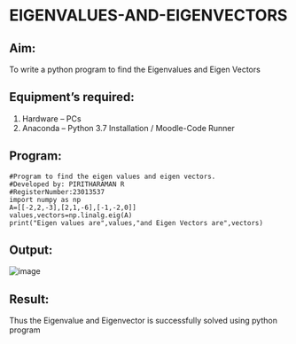 # EIGENVALUES-AND-EIGENVECTORS
## Aim:
To write a python program to find the Eigenvalues and Eigen Vectors
## Equipment’s required:
1. 	Hardware – PCs
2. 	Anaconda – Python 3.7 Installation / Moodle-Code Runner
 

## Program:
```
#Program to find the eigen values and eigen vectors.
#Developed by: PIRITHARAMAN R
#RegisterNumber:23013537
import numpy as np
A=[[-2,2,-3],[2,1,-6],[-1,-2,0]]
values,vectors=np.linalg.eig(A)
print("Eigen values are",values,"and Eigen Vectors are",vectors)
```

## Output:
![image](https://github.com/ramanpiritha/EIGENVALUES-AND-EIGENVECTORS/assets/147084116/3ecf87a6-83a6-42c1-95be-f116a10e5194)

## Result:
Thus the Eigenvalue and Eigenvector is successfully solved using python program
